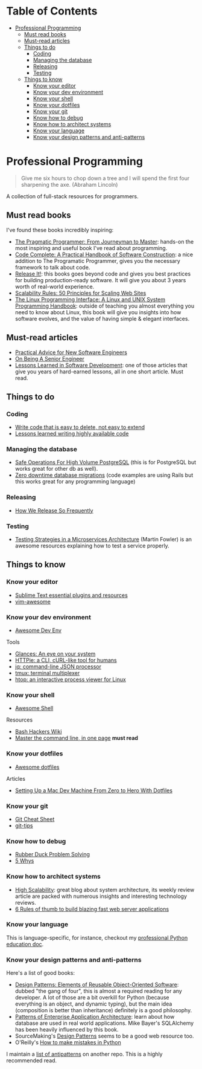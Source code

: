 <!-- START doctoc generated TOC please keep comment here to allow auto update -->
<!-- DON'T EDIT THIS SECTION, INSTEAD RE-RUN doctoc TO UPDATE -->
# Table of Contents

- [Professional Programming](#professional-programming)
  - [Must read books](#must-read-books)
  - [Must-read articles](#must-read-articles)
  - [Things to do](#things-to-do)
    - [Coding](#coding)
    - [Managing the database](#managing-the-database)
    - [Releasing](#releasing)
    - [Testing](#testing)
  - [Things to know](#things-to-know)
    - [Know your editor](#know-your-editor)
    - [Know your dev environment](#know-your-dev-environment)
    - [Know your shell](#know-your-shell)
    - [Know your dotfiles](#know-your-dotfiles)
    - [Know your git](#know-your-git)
    - [Know how to debug](#know-how-to-debug)
    - [Know how to architect systems](#know-how-to-architect-systems)
    - [Know your language](#know-your-language)
    - [Know your design patterns and anti-patterns](#know-your-design-patterns-and-anti-patterns)

<!-- END doctoc generated TOC please keep comment here to allow auto update -->

# Professional Programming

> Give me six hours to chop down a tree and I will spend the first four sharpening the axe. (Abraham Lincoln)

A collection of full-stack resources for programmers.

## Must read books

I've found these books incredibly inspiring:

* [The Pragmatic Programmer: From Journeyman to
  Master](http://www.amazon.com/The-Pragmatic-Programmer-Journeyman-Master/dp/020161622X): hands-on the most inspiring and useful book I've read about programming.
* [Code Complete: A Practical Handbook of Software
  Construction](http://www.amazon.com/Code-Complete-Practical-Handbook-Construction/dp/0735619670): a nice addition to The Programatic Programmer, gives you the necessary framework to talk about code.
* [Release It!](http://www.amazon.com/Release-It-Production-Ready-Pragmatic-Programmers/dp/0978739213): this books goes beyond code and gives you best practices for building production-ready software. It will give you about 3 years worth of real-world experience.
* [Scalability Rules: 50 Principles for Scaling Web
  Sites](http://www.amazon.com/Scalability-Rules-Principles-Scaling-Sites/dp/0321753887)
* [The Linux Programming Interface: A Linux and UNIX System Programming Handbook](http://www.amazon.com/The-Linux-Programming-Interface-Handbook/dp/1593272200): outside of teaching you almost everything you need to know about Linux, this book will give you insights into how software evolves, and the value of having simple & elegant interfaces. 

## Must-read articles

* [Practical Advice for New Software Engineers](http://product.hubspot.com/blog/practical-advice-for-new-software-engineers)
* [On Being A Senior Engineer](http://www.kitchensoap.com/2012/10/25/on-being-a-senior-engineer/)
* [Lessons Learned in Software Development](http://henrikwarne.com/2015/04/16/lessons-learned-in-software-development/): one of those articles that give you years of hard-earned lessons, all in one short article. Must read.

## Things to do

### Coding

* [Write code that is easy to delete, not easy to extend](http://programmingisterrible.com/post/139222674273/write-code-that-is-easy-to-delete-not-easy-to)
* [Lessons learned writing highly available code](https://medium.com/imgur-engineering/lessons-learned-writing-highly-available-code-7eaf3d7aae00#.u7c4j6hac)

### Managing the database

* [Safe Operations For High Volume PostgreSQL](https://www.braintreepayments.com/blog/safe-operations-for-high-volume-postgresql/) (this is for PostgreSQL but works great for other db as well).
* [Zero downtime database migrations](https://blog.rainforestqa.com/2014-06-27-zero-downtime-database-migrations/) (code examples are using Rails but this works great for any programming language)

### Releasing

* [How We Release So Frequently](http://engineering.skybettingandgaming.com/2016/02/02/how-we-release-so-frequently/)

### Testing

* [Testing Strategies in a Microservices
Architecture](http://martinfowler.com/articles/microservice-testing/) (Martin Fowler) is an awesome resources explaining how to test a service properly.

## Things to know

### Know your editor

* [Sublime Text essential plugins and resources](https://github.com/dreikanter/sublime-bookmarks)
* [vim-awesome](http://vimawesome.com/)

### Know your dev environment

* [Awesome Dev Env](https://github.com/jondot/awesome-devenv)

Tools

* [Glances: An eye on your system](https://github.com/nicolargo/glances)
* [HTTPie: a CLI, cURL-like tool for humans](https://github.com/jkbrzt/httpie)
* [jq: command-line JSON processor](https://stedolan.github.io/jq/)
* [tmux: terminal multiplexer](http://tmux.github.io/)
* [htop: an interactive process viewer for Linux](http://hisham.hm/htop/)

### Know your shell

* [Awesome Shell](https://github.com/alebcay/awesome-shell)

Resources

* [Bash Hackers Wiki](http://wiki.bash-hackers.org/)
* [Master the command line, in one page](https://github.com/jlevy/the-art-of-command-line) **must read**

### Know your dotfiles

* [Awesome dotfiles](https://github.com/webpro/awesome-dotfiles)

Articles

* [Setting Up a Mac Dev Machine From Zero to Hero With Dotfiles](http://code.tutsplus.com/tutorials/setting-up-a-mac-dev-machine-from-zero-to-hero-with-dotfiles--net-35449)

### Know your git

* [Git Cheat Sheet](https://github.com/arslanbilal/git-cheat-sheet)
* [git-tips](https://github.com/git-tips/tips)

### Know how to debug

* [Rubber Duck Problem Solving](http://blog.codinghorror.com/rubber-duck-problem-solving/)
* [5 Whys](https://en.wikipedia.org/wiki/5_Whys)

### Know how to architect systems

* [High Scalability](http://highscalability.com/): great blog about system architecture, its weekly review article are packed with numerous insights and interesting technology reviews.
* [6 Rules of thumb to build blazing fast web server applications](http://loige.co/6-rules-of-thumb-to-build-blazing-fast-web-applications/)

### Know your language

This is language-specific, for instance, checkout my [professional Python education doc](https://github.com/charlax/python-education).

### Know your design patterns and anti-patterns

Here's a list of good books:

* [Design Patterns: Elements of Reusable Object-Oriented Software](http://www.amazon.com/dp/0201633612/): dubbed "the gang of four", this is almost a required reading for any developer. A lot of those are a bit overkill for Python (because everything is an object, and dynamic typing), but the main idea (composition is better than inheritance) definitely is a good philosophy.
* [Patterns of Enterprise Application Architecture](http://www.amazon.com/dp/0321127420/?tag=stackoverfl08-20): learn about how database are used in real world applications. Mike Bayer's SQLAlchemy has been heavily influenced by this book.
* SourceMaking's [Design Patterns](https://sourcemaking.com/design_patterns) seems to be a good web resource too.
* O'Reilly's [How to make mistakes in Python](http://www.oreilly.com/programming/free/files/how-to-make-mistakes-in-python.pdf)
  
I maintain a [list of antipatterns](https://github.com/charlax/antipatterns) on another repo. This is a highly recommended read.
